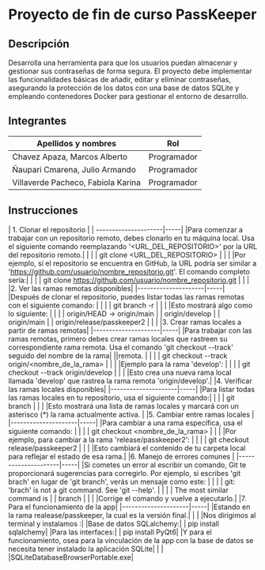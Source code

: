 # Proyecto de fin de curso PassKeeper
## Descripción
Desarrolla una herramienta para que los usuarios puedan almacenar y gestionar
sus contraseñas de forma segura. El proyecto debe implementar las
funcionalidades básicas de añadir, editar y eliminar contraseñas, asegurando la
protección de los datos con una base de datos SQLite y empleando
contenedores Docker para gestionar el entorno de desarrollo.
## Integrantes 
| Apellidos y nombres | Rol |
|---------------------|-----|
|Chavez Apaza, Marcos Alberto |    Programador    |
|Ñaupari Cmarena, Julio Armando |  Programador      |
|Villaverde Pacheco, Fabiola Karina  |    Programador    |

## Instrucciones
| 1. Clonar el repositorio |
| ---------------------|-----|
|Para comenzar a trabajar con un repositorio remoto, debes clonarlo en tu máquina local. Usa el siguiente comando reemplazando '<URL_DEL_REPOSITORIO>' por la URL del repositorio remoto.|
|                                    |
|    git clone <URL_DEL_REPOSITORIO> |
|                   |
|Por ejemplo, si el repositorio se encuentra en GitHub, la URL podría ser similar a 'https://github.com/usuario/nombre_repositorio.git'. El comando completo sería:|
|                                               |
|    git clone https://github.com/usuario/nombre_repositorio.git   |
|                                    |
|2. Ver las ramas remotas disponibles|
|---------------------|-----|
|Después de clonar el repositorio, puedes listar todas las ramas remotas con el siguiente comando: |
|                      |
|    git branch -r     |
|                              |
|Esto mostrará algo como lo siguiente:   |
|                                  |
|    origin/HEAD -> origin/main    |
|   origin/develop   |
|    origin/main     |
|    origin/release/passkeeper2  |
|                |
|3. Crear ramas locales a partir de ramas remotas|
|---------------------|-----|
|Para trabajar con las ramas remotas, primero debes crear ramas locales que rastreen su correspondiente rama remota. Usa el comando 'git checkout --track' seguido del nombre de la rama| ||remota.                                  |
|                                                        |
|    git checkout --track origin/<nombre_de_la_rama>     |
|                                       |
|Ejemplo para la rama 'develop':        |
|                                       |
|   git checkout --track origin/develop |
|                            |
|Esto crea una nueva rama local llamada 'develop' que rastrea la rama remota 'origin/develop'.|
|4. Verificar las ramas locales disponibles|
|---------------------|-----|
|Para listar todas las ramas locales en tu repositorio, usa el siguiente comando:|
|     |
|   git branch      |
|                       |
|Esto mostrará una lista de ramas locales y marcará con un asterisco (*) la rama actualmente activa.  |
|5. Cambiar entre ramas locales      |
|---------------------|-----|
|Para cambiar a una rama específica, usa el siguiente comando:   |
|                                             |
|    git checkout <nombre_de_la_rama>        |
|              |
|Por ejemplo, para cambiar a la rama 'release/passkeeper2':   |
|                 |
|   git checkout release/passkeeper2        |
|                             |
|Esto cambiará el contenido de tu carpeta local para reflejar el estado de esa rama.|
|6. Manejo de errores comunes |
|---------------------|-----|
|Si cometes un error al escribir un comando, Git te proporcionará sugerencias para corregirlo. Por ejemplo, si escribes 'git brach' en lugar de 'git branch', verás un mensaje como este: |
|                                                 |
|    git: 'brach' is not a git command. See 'git --help'.   |
|                                    |
|    The most similar command is     |
|        branch                      |
|                                        |
|Corrige el comando y vuelve a ejecutarlo.|
|7. Para el funcionamiento de la app|
|---------------------|-----|
|Estando en la rama realease/passkeeper, la cual es la versión final.|
|                           |
|Nos dirigimos al terminal y instalamos :|
|Base de datos SQLalchemy:|
|    pip install sqlalchemy|
|Para las interfaces:|
|   pip install PyQt6|
|Y para el funcionamiento, osea para la vinculación de la app con la base de datos se necesita tener instalado la aplicación SQLite|
|                         |
|SQLiteDatabaseBrowserPortable.exe|
 
